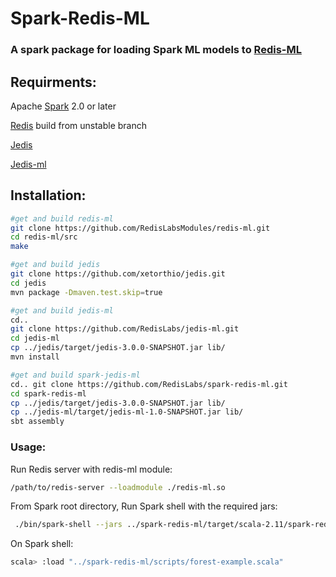 # Spark-Redis-ML

### A spark package for loading Spark ML models to  [Redis-ML](https://github.com/RedisLabsModules/redis-ml "Redis-ML")   

## Requirments: 

Apache [Spark](https://github.com/apache/spark) 2.0 or later

[Redis](https://github.com/antirez/redis) build from unstable branch

[Jedis](https://github.com/xetorthio/jedis)

[Jedis-ml](https://github.com/RedisLabsModules/jedis-ml)

## Installation:

```sh
#get and build redis-ml
git clone https://github.com/RedisLabsModules/redis-ml.git
cd redis-ml/src
make 

#get and build jedis
git clone https://github.com/xetorthio/jedis.git
cd jedis
mvn package -Dmaven.test.skip=true

#get and build jedis-ml
cd..
git clone https://github.com/RedisLabs/jedis-ml.git
cd jedis-ml
cp ../jedis/target/jedis-3.0.0-SNAPSHOT.jar lib/
mvn install 

#get and build spark-jedis-ml
cd.. git clone https://github.com/RedisLabs/spark-redis-ml.git
cd spark-redis-ml
cp ../jedis/target/jedis-3.0.0-SNAPSHOT.jar lib/
cp ../jedis-ml/target/jedis-ml-1.0-SNAPSHOT.jar lib/
sbt assembly
```



### Usage:

Run Redis server with redis-ml module:

```sh
/path/to/redis-server --loadmodule ./redis-ml.so
```



From Spark root directory, Run Spark shell with the required jars:

```sh
 ./bin/spark-shell --jars ../spark-redis-ml/target/scala-2.11/spark-redis-ml_2.11-0.3.2.jar,../jedis/target/jedis-3.0.0-SNAPSHOT.jar,../jedis-ml/target/jedis-ml-1.0-SNAPSHOT.jar 
```



On Spark shell:

```sh
scala> :load "../spark-redis-ml/scripts/forest-example.scala"
```



### 
